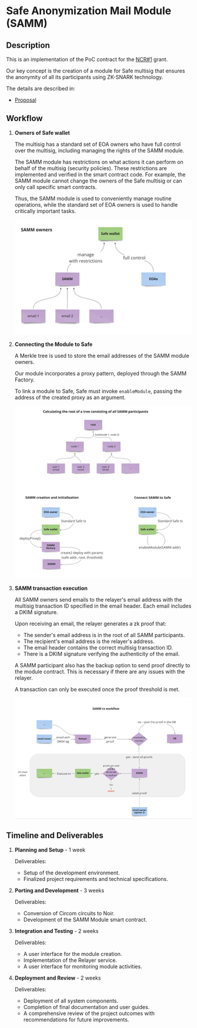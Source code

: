 # Safe Anonymization Mail Module (SAMM)

## Description

This is an implementation of the PoC contract for the [NCR#1](https://github.com/orgs/noir-lang/discussions/5932) grant.

Our key concept is the creation of a module for Safe multisig that ensures the anonymity of all its participants using ZK-SNARK technology.

The details are described in:

- [Proposal](https://github.com/orgs/noir-lang/discussions/5813#discussioncomment-10450949)

## Workflow

1. **Owners of Safe wallet**

   The multisig has a standard set of EOA owners who have full control over the multisig, including managing the rights of the SAMM module.

   The SAMM module has restrictions on what actions it can perform on behalf of the multisig (security policies). These restrictions are implemented and verified in the smart contract code. For example, the SAMM module cannot change the owners of the Safe multisig or can only call specific smart contracts. 
   
   Thus, the SAMM module is used to conveniently manage routine operations, while the standard set of EOA owners is used to handle critically important tasks.

   ![Safe wallet owners](./img/SAMMOwners.png)

2. **Connecting the Module to Safe**

   A Merkle tree is used to store the email addresses of the SAMM module owners.

   Our module incorporates a proxy pattern, deployed through the SAMM Factory.

   To link a module to Safe, Safe must invoke `enableModule`, passing the address of the created proxy as an argument.

   ![Contract Creation](./img/Initialization.png)

3. **SAMM transaction execution**

   All SAMM owners send emails to the relayer's email address with the multisig transaction ID specified in the email header. Each email includes a DKIM signature.

   Upon receiving an email, the relayer generates a zk proof that:
   - The sender's email address is in the root of all SAMM participants.
   - The recipient's email address is the relayer's address.
   - The email header contains the correct multisig transaction ID.
   - There is a DKIM signature verifying the authenticity of the email.

   A SAMM participant also has the backup option to send proof directly to the module contract. This is necessary if there are any issues with the relayer.

   A transaction can only be executed once the proof threshold is met.

   ![Tx Execution Workflow](./img/TxWorkflow.png)

## Timeline and Deliverables

1. **Planning and Setup** - 1 week

   Deliverables:
   - Setup of the development environment.
   - Finalized project requirements and technical specifications.

2. **Porting and Development** - 3 weeks
   
   Deliverables:
   - Conversion of Circom circuits to Noir.
   - Development of the SAMM Module smart contract.

3. **Integration and Testing** - 2 weeks
   
   Deliverables:
   - A user interface for the module creation.
   - Implementation of the Relayer service.
   - A user interface for monitoring module activities.

4. **Deployment and Review** - 2 weeks
   
   Deliverables:
   - Deployment of all system components.
   - Completion of final documentation and user guides.
   - A comprehensive review of the project outcomes with recommendations for future improvements.